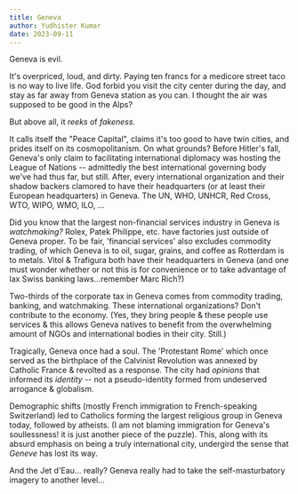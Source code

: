 ```yaml
---
title: Geneva
author: Yudhister Kumar
date: 2023-09-11
---
```

Geneva is evil.

It's overpriced, loud, and dirty. Paying ten francs for a medicore street taco is no way to live life. God forbid you visit the city center during the day, and stay as far away from Geneva station as you can. I thought the air was supposed to be good in the Alps?

But above all, it *reeks* of *fakeness.*

It calls itself the "Peace Capital", claims it's too good to have twin cities, and prides itself on its cosmopolitanism. On what grounds? Before Hitler's fall, Geneva's only claim to facilitating international diplomacy was hosting the League of Nations -- admittedly the best international governing body we've had thus far, but still. After, every international organization and their shadow backers clamored to have their headquarters (or at least their European headquarters) in Geneva. The UN, WHO, UNHCR, Red Cross, WTO, WIPO, WMO, ILO, ...

Did you know that the largest non-financial services industry in Geneva is *watchmaking?* Rolex, Patek Philippe, etc. have factories just outside of Geneva proper. To be fair, 'financial services' also excludes commodity trading, of which Geneva is to oil, sugar, grains, and coffee as Rotterdam is to metals. Vitol & Trafigura both have their headquarters in Geneva (and one must wonder whether or not this is for convenience or to take advantage of lax Swiss banking laws...remember Marc Rich?)

Two-thirds of the corporate tax in Geneva comes from commodity trading, banking, and watchmaking. These international organizations? Don't contribute to the economy. (Yes, they bring people & these people use services & this allows Geneva natives to benefit from the overwhelming amount of NGOs and international bodies in their city. Still.)

Tragically, Geneva once had a soul. The 'Protestant Rome' which once served as the birthplace of the Calvinist Revolution was annexed by Catholic France & revolted as a response. The city had *opinions* that informed its *identity* -- not a pseudo-identity formed from undeserved arrogance & globalism.

Demographic shifts (mostly French immigration to French-speaking Switzerland) led to Catholics forming the largest religious group in Geneva today, followed by atheists. (I am not blaming immigration for Geneva's soullessness! it is just another piece of the puzzle). This, along with its absurd emphasis on being a truly international city, undergird the sense that *Geneve* has lost its way. 

And the Jet d'Eau... really? Geneva really had to take the self-masturbatory imagery to another level...




